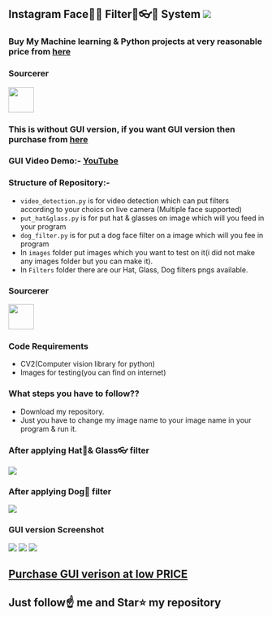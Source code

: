 ##  Instagram Face👦👧 Filter🐶👓🤠 System [![](https://img.shields.io/github/license/sourcerer-io/hall-of-fame.svg)](https://github.com/Spidy20/Insta_flters_with_python/blob/master/LICENSE)

### Buy My Machine learning & Python projects at very reasonable price from [here](https://www.instamojo.com/kushalbhavsar1820/)

### Sourcerer
<a href="https://sourcerer.io/spidy20"><img src="https://avatars2.githubusercontent.com/u/42056100?v=4" height="50px" width="50px" alt=""/></a>
### This is without GUI version, if you want GUI version then purchase from [here](https://www.instamojo.com/kushalbhavsar1820/instagram-filter-system-in-python-using-open)

### GUI Video Demo:- [YouTube](https://youtu.be/xZ8rXR6Sen8)

### Structure of Repository:-
- `video_detection.py` is for video detection which can put filters according to your choics on live camera (Multiple face supported)
- `put_hat&glass.py` is for put hat & glasses on image which will you feed in your program
- `dog_filter.py` is for put a dog face filter on a image which will you fee in program
- In `images` folder put images which you want to test on it(i did not make any images folder but you can make it).
- In `Filters` folder there are our Hat, Glass, Dog filters pngs available.

### Sourcerer
<a href="https://sourcerer.io/spidy20"><img src="https://avatars2.githubusercontent.com/u/42056100?v=4" height="50px" width="50px" alt=""/></a>

### Code Requirements
- CV2(Computer vision library for python)
- Images for testing(you can find on internet)


### What steps you have to follow??

- Download my repository.
- Just you have to change my image name to your image name in your program & run it.

### After applying Hat🤠& Glass👓 filter
<img src="https://github.com/Spidy20/Insta_flters_with_python/blob/master/tom_with_hat%26glass.jpg">

### After applying Dog🐶 filter
<img src="https://github.com/Spidy20/Insta_flters_with_python/blob/master/tom_dog.jpg">

### GUI version Screenshot
<img src="https://github.com/Spidy20/Insta_flters_with_python/blob/master/Screenshot%20(153).png">

<img src="https://github.com/Spidy20/Insta_flters_with_python/blob/master/Screenshot%20(154).png">

<img src="https://github.com/Spidy20/Insta_flters_with_python/blob/master/Screenshot%20(156).png">

## [Purchase GUI verison at low PRICE](https://www.instamojo.com/kushalbhavsar1820/instagram-filter-system-in-python-using-open)

## Just follow☝️ me and Star⭐ my repository 
    
